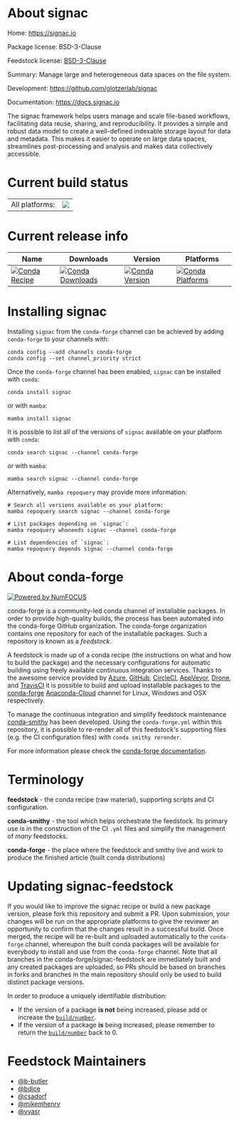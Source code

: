 About signac
============

Home: https://signac.io

Package license: BSD-3-Clause

Feedstock license: [BSD-3-Clause](https://github.com/conda-forge/signac-feedstock/blob/main/LICENSE.txt)

Summary: Manage large and heterogeneous data spaces on the file system.

Development: https://github.com/glotzerlab/signac

Documentation: https://docs.signac.io

The signac framework helps users manage and scale file-based workflows,
facilitating data reuse, sharing, and reproducibility. It provides a simple
and robust data model to create a well-defined indexable storage layout for
data and metadata. This makes it easier to operate on large data spaces,
streamlines post-processing and analysis and makes data collectively
accessible.


Current build status
====================


<table><tr><td>All platforms:</td>
    <td>
      <a href="https://dev.azure.com/conda-forge/feedstock-builds/_build/latest?definitionId=5822&branchName=main">
        <img src="https://dev.azure.com/conda-forge/feedstock-builds/_apis/build/status/signac-feedstock?branchName=main">
      </a>
    </td>
  </tr>
</table>

Current release info
====================

| Name | Downloads | Version | Platforms |
| --- | --- | --- | --- |
| [![Conda Recipe](https://img.shields.io/badge/recipe-signac-green.svg)](https://anaconda.org/conda-forge/signac) | [![Conda Downloads](https://img.shields.io/conda/dn/conda-forge/signac.svg)](https://anaconda.org/conda-forge/signac) | [![Conda Version](https://img.shields.io/conda/vn/conda-forge/signac.svg)](https://anaconda.org/conda-forge/signac) | [![Conda Platforms](https://img.shields.io/conda/pn/conda-forge/signac.svg)](https://anaconda.org/conda-forge/signac) |

Installing signac
=================

Installing `signac` from the `conda-forge` channel can be achieved by adding `conda-forge` to your channels with:

```
conda config --add channels conda-forge
conda config --set channel_priority strict
```

Once the `conda-forge` channel has been enabled, `signac` can be installed with `conda`:

```
conda install signac
```

or with `mamba`:

```
mamba install signac
```

It is possible to list all of the versions of `signac` available on your platform with `conda`:

```
conda search signac --channel conda-forge
```

or with `mamba`:

```
mamba search signac --channel conda-forge
```

Alternatively, `mamba repoquery` may provide more information:

```
# Search all versions available on your platform:
mamba repoquery search signac --channel conda-forge

# List packages depending on `signac`:
mamba repoquery whoneeds signac --channel conda-forge

# List dependencies of `signac`:
mamba repoquery depends signac --channel conda-forge
```


About conda-forge
=================

[![Powered by
NumFOCUS](https://img.shields.io/badge/powered%20by-NumFOCUS-orange.svg?style=flat&colorA=E1523D&colorB=007D8A)](https://numfocus.org)

conda-forge is a community-led conda channel of installable packages.
In order to provide high-quality builds, the process has been automated into the
conda-forge GitHub organization. The conda-forge organization contains one repository
for each of the installable packages. Such a repository is known as a *feedstock*.

A feedstock is made up of a conda recipe (the instructions on what and how to build
the package) and the necessary configurations for automatic building using freely
available continuous integration services. Thanks to the awesome service provided by
[Azure](https://azure.microsoft.com/en-us/services/devops/), [GitHub](https://github.com/),
[CircleCI](https://circleci.com/), [AppVeyor](https://www.appveyor.com/),
[Drone](https://cloud.drone.io/welcome), and [TravisCI](https://travis-ci.com/)
it is possible to build and upload installable packages to the
[conda-forge](https://anaconda.org/conda-forge) [Anaconda-Cloud](https://anaconda.org/)
channel for Linux, Windows and OSX respectively.

To manage the continuous integration and simplify feedstock maintenance
[conda-smithy](https://github.com/conda-forge/conda-smithy) has been developed.
Using the ``conda-forge.yml`` within this repository, it is possible to re-render all of
this feedstock's supporting files (e.g. the CI configuration files) with ``conda smithy rerender``.

For more information please check the [conda-forge documentation](https://conda-forge.org/docs/).

Terminology
===========

**feedstock** - the conda recipe (raw material), supporting scripts and CI configuration.

**conda-smithy** - the tool which helps orchestrate the feedstock.
                   Its primary use is in the construction of the CI ``.yml`` files
                   and simplify the management of *many* feedstocks.

**conda-forge** - the place where the feedstock and smithy live and work to
                  produce the finished article (built conda distributions)


Updating signac-feedstock
=========================

If you would like to improve the signac recipe or build a new
package version, please fork this repository and submit a PR. Upon submission,
your changes will be run on the appropriate platforms to give the reviewer an
opportunity to confirm that the changes result in a successful build. Once
merged, the recipe will be re-built and uploaded automatically to the
`conda-forge` channel, whereupon the built conda packages will be available for
everybody to install and use from the `conda-forge` channel.
Note that all branches in the conda-forge/signac-feedstock are
immediately built and any created packages are uploaded, so PRs should be based
on branches in forks and branches in the main repository should only be used to
build distinct package versions.

In order to produce a uniquely identifiable distribution:
 * If the version of a package **is not** being increased, please add or increase
   the [``build/number``](https://docs.conda.io/projects/conda-build/en/latest/resources/define-metadata.html#build-number-and-string).
 * If the version of a package **is** being increased, please remember to return
   the [``build/number``](https://docs.conda.io/projects/conda-build/en/latest/resources/define-metadata.html#build-number-and-string)
   back to 0.

Feedstock Maintainers
=====================

* [@b-butler](https://github.com/b-butler/)
* [@bdice](https://github.com/bdice/)
* [@csadorf](https://github.com/csadorf/)
* [@mikemhenry](https://github.com/mikemhenry/)
* [@vyasr](https://github.com/vyasr/)

